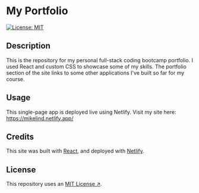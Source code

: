 # My Portfolio

[![License: MIT](https://img.shields.io/badge/License-MIT-yellow.svg)](https://opensource.org/licenses/MIT)

## Description

This is the repository for my personal full-stack coding bootcamp portfolio. I used React and custom CSS to showcase some of my skills. The portfolio section of the site links to some other applications I've built so far for my course.

## Usage

This single-page app is deployed live using Netlify. Visit my site here: https://mikelind.netlify.app/

## Credits

This site was built with [React](https://react.dev/), and deployed with [Netlify](https://www.netlify.com/).

## License

This repository uses an [MIT License ↗️](./LICENSE).
